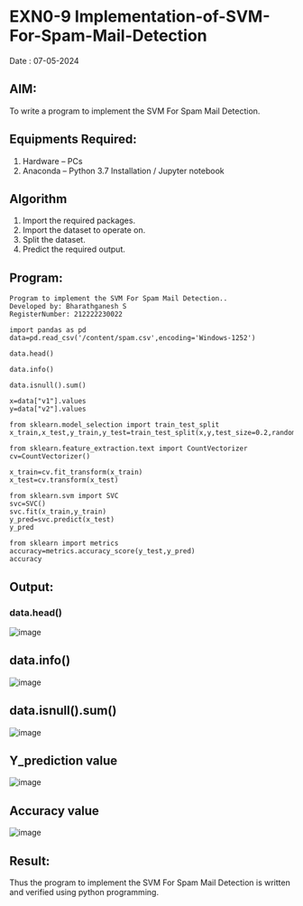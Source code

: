 # EXN0-9 Implementation-of-SVM-For-Spam-Mail-Detection
Date : 07-05-2024
## AIM:
To write a program to implement the SVM For Spam Mail Detection.

## Equipments Required:
1. Hardware – PCs
2. Anaconda – Python 3.7 Installation / Jupyter notebook

## Algorithm
1. Import the required packages.
2. Import the dataset to operate on.
3. Split the dataset.
4. Predict the required output.

## Program:
```
Program to implement the SVM For Spam Mail Detection..
Developed by: Bharathganesh S
RegisterNumber: 212222230022
```
```
import pandas as pd
data=pd.read_csv('/content/spam.csv',encoding='Windows-1252')

data.head()

data.info()

data.isnull().sum()

x=data["v1"].values
y=data["v2"].values

from sklearn.model_selection import train_test_split
x_train,x_test,y_train,y_test=train_test_split(x,y,test_size=0.2,random_state=0)

from sklearn.feature_extraction.text import CountVectorizer
cv=CountVectorizer()

x_train=cv.fit_transform(x_train)
x_test=cv.transform(x_test)

from sklearn.svm import SVC
svc=SVC()
svc.fit(x_train,y_train)
y_pred=svc.predict(x_test)
y_pred

from sklearn import metrics
accuracy=metrics.accuracy_score(y_test,y_pred)
accuracy

```

## Output:
### data.head()

![image](https://github.com/bharathganeshsivasankaran/Implementation-of-SVM-For-Spam-Mail-Detection/assets/119478098/de00d93f-b2a6-490d-b498-95a852b4b3b9)

## data.info()

![image](https://github.com/bharathganeshsivasankaran/Implementation-of-SVM-For-Spam-Mail-Detection/assets/119478098/a57c2125-22de-4406-a546-83e839ca26d9)

## data.isnull().sum()

![image](https://github.com/bharathganeshsivasankaran/Implementation-of-SVM-For-Spam-Mail-Detection/assets/119478098/386835b4-3cc9-4a47-a984-9ef22c1b7a35)

## Y_prediction value

![image](https://github.com/bharathganeshsivasankaran/Implementation-of-SVM-For-Spam-Mail-Detection/assets/119478098/ce982419-af68-49ac-bdfe-44bcc47d26c3)

## Accuracy value

![image](https://github.com/bharathganeshsivasankaran/Implementation-of-SVM-For-Spam-Mail-Detection/assets/119478098/df4c4158-555f-4cfb-b0e1-a5dfc16d9727)


## Result:
Thus the program to implement the SVM For Spam Mail Detection is written and verified using python programming.
